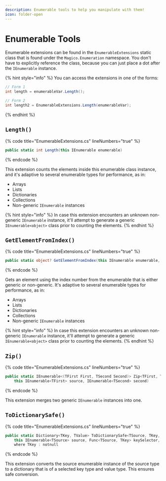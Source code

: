 ```yaml
---
description: Enumerable tools to help you manipulate with them!
icon: folder-open
---
```


# Enumerable Tools

Enumerable extensions can be found in the `EnumerableExtensions` static class that is found under the `Magico.Enumeration` namespace. You don't have to explicitly reference the class, because you can just place a dot after the `IEnumerable` instance.

{% hint style="info" %}
You can access the extensions in one of the forms:

```csharp
// Form 1
int length = enumerableVar.Length();

// Form 2
int length2 = EnumerableExtensions.Length(enumerableVar);
```
{% endhint %}

## `Length()`

{% code title="EnumerableExtensions.cs" lineNumbers="true" %}
```csharp
public static int Length(this IEnumerable enumerable)
```
{% endcode %}

This extension counts the elements inside this enumerable class instance, and it's adaptive to several enumerable types for performance, as in:

* Arrays
* Lists
* Dictionaries
* Collections
* Non-generic `IEnumerable` instances

{% hint style="info" %}
In case this extension encounters an unknown non-generic `IEnumerable` instance, it'll attempt to generate a generic `IEnumerable<object>` class prior to counting the elements.
{% endhint %}

## `GetElementFromIndex()`

{% code title="EnumerableExtensions.cs" lineNumbers="true" %}
```csharp
public static object? GetElementFromIndex(this IEnumerable enumerable, int index)
```
{% endcode %}

Gets an element using the index number from the enumerable that is either generic or non-generic. It's adaptive to several enumerable types for performance, as in:

* Arrays
* Lists
* Dictionaries
* Collections
* Non-generic `IEnumerable` instances

{% hint style="info" %}
In case this extension encounters an unknown non-generic `IEnumerable` instance, it'll attempt to generate a generic `IEnumerable<object>` class prior to counting the elements.
{% endhint %}

## `Zip()`

{% code title="EnumerableExtensions.cs" lineNumbers="true" %}
```csharp
public static IEnumerable<(TFirst First, TSecond Second)> Zip<TFirst, TSecond>(
    this IEnumerable<TFirst> source, IEnumerable<TSecond> second)
```
{% endcode %}

This extension merges two generic `IEnumerable` instances into one.

## `ToDictionarySafe()`

{% code title="EnumerableExtensions.cs" lineNumbers="true" %}
```csharp
public static Dictionary<TKey, TValue> ToDictionarySafe<TSource, TKey, TValue>(
    this IEnumerable<TSource> source, Func<TSource, TKey> keySelector, Func<TSource, TValue> valueSelector)
    where TKey : notnull
```
{% endcode %}

This extension converts the source enumerable instance of the source type to a dictionary that is of a selected key type and value type. This ensures safe conversion.
